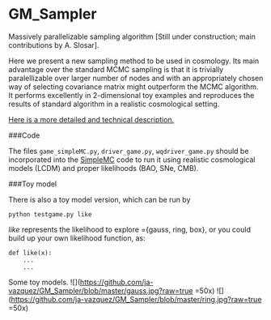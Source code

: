 # GM_Sampler
Massively parallelizable sampling algorithm
[Still under construction; main contributions by A. Slosar].


Here we present a new sampling method to be used in cosmology. 
Its main advantage over the standard MCMC 
sampling is that it is trivially paralellizable over larger number of 
nodes and with an appropriately chosen way of selecting covariance matrix 
might outperform the MCMC algorithm. 
It performs excellently in 2-dimensional toy examples and reproduces the 
results of standard algorithm in a realistic cosmological setting.

[Here is a more detailed and technical description.](https://github.com/slosar/GMSampler)

###Code

The files `game_simpleMC.py`, `driver_game.py`, `wqdriver_game.py`
should be incorporated into the [SimpleMC](https://github.com/ja-vazquez/SimpleMC) code to run it using realistic cosmological models (LCDM) and proper likelihoods (BAO, SNe, CMB).

###Toy model

There is also a toy model version, which can be run by


	python testgame.py like

*like* represents the likelihood to explore ={gauss, ring, box}, 
or you could build up your own likelihood function, as:

	def like(x):
		...
		...

Some toy models.
![](https://github.com/ja-vazquez/GM_Sampler/blob/master/gauss.jpg?raw=true =50x)
![](https://github.com/ja-vazquez/GM_Sampler/blob/master/ring.jpg?raw=true =50x)
